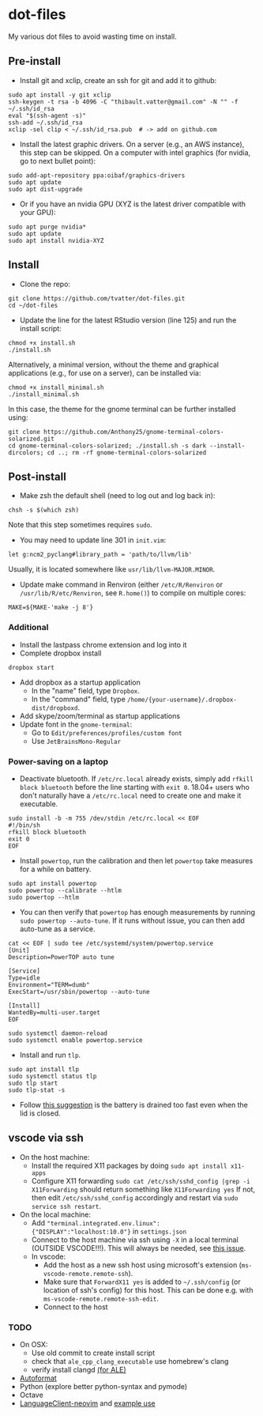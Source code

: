 # dot-files

My various dot files to avoid wasting time on install.

## Pre-install

* Install git and xclip, create an ssh for git and add it to github:

```
sudo apt install -y git xclip
ssh-keygen -t rsa -b 4096 -C "thibault.vatter@gmail.com" -N "" -f ~/.ssh/id_rsa
eval "$(ssh-agent -s)"
ssh-add ~/.ssh/id_rsa
xclip -sel clip < ~/.ssh/id_rsa.pub  # -> add on github.com
```

* Install the latest graphic drivers. On a server (e.g., an AWS instance), this step can be skipped. On a computer with intel graphics (for nvidia, go to next bullet point):
```
sudo add-apt-repository ppa:oibaf/graphics-drivers
sudo apt update
sudo apt dist-upgrade
```

* Or if you have an nvidia GPU (XYZ is the latest driver compatible with your GPU):


```
sudo apt purge nvidia*
sudo apt update
sudo apt install nvidia-XYZ
```

## Install

* Clone the repo:

```
git clone https://github.com/tvatter/dot-files.git
cd ~/dot-files
```

* Update the line for the latest RStudio version (line 125) and run the install script:

```
chmod +x install.sh
./install.sh
```

Alternatively, a minimal version, without the theme and graphical applications (e.g., for use on a server), can be installed via:

```
chmod +x install_minimal.sh
./install_minimal.sh
```

In this case, the theme for the gnome terminal can be further installed using:

```
git clone https://github.com/Anthony25/gnome-terminal-colors-solarized.git
cd gnome-terminal-colors-solarized; ./install.sh -s dark --install-dircolors; cd ..; rm -rf gnome-terminal-colors-solarized
```

## Post-install

* Make zsh the default shell (need to log out and log back in):

```
chsh -s $(which zsh)
```

Note that this step sometimes requires `sudo`.

* You may need to update line 301 in `init.vim`:

```
let g:ncm2_pyclang#library_path = 'path/to/llvm/lib'
```

Usually, it is located somewhere like `usr/lib/llvm-MAJOR.MINOR`.

<!-- * If the version of clang Because some clang tools are installed with their version number, you probably need: -->
<!--  -->
<!-- ``` -->
<!-- sudo update-alternatives --install /usr/bin/clangd clangd /usr/bin/clangd-6.0 100 -->
<!-- ``` -->
<!--  -->

* Update make command in Renviron (either `/etc/R/Renviron` or 
`/usr/lib/R/etc/Renviron`, see `R.home()`) to compile on multiple cores:

```
MAKE=${MAKE-'make -j 8'}
```

### Additional

* Install the lastpass chrome extension and log into it
* Complete dropbox install

```
dropbox start
```

* Add dropbox as a startup application
    * In the "name" field, type `Dropbox`.
    * In the "command" field, type `/home/{your-username}/.dropbox-dist/dropboxd`.
* Add skype/zoom/terminal as startup applications
* Update font in the `gnome-terminal`:
    * Go to `Edit/preferences/profiles/custom font`
    * Use `JetBrainsMono-Regular`

### Power-saving on a laptop

* Deactivate bluetooth. If `/etc/rc.local` already exists, simply 
add `rfkill block bluetooth` before the line starting with `exit 0`. 18.04+ users 
who don't naturally have a `/etc/rc.local` need to create one and make it executable.

```
sudo install -b -m 755 /dev/stdin /etc/rc.local << EOF
#!/bin/sh
rfkill block bluetooth
exit 0
EOF
```

* Install `powertop`, run the calibration and then let `powertop` take measures for a while on battery.

```
sudo apt install powertop
sudo powertop --calibrate --htlm
sudo powertop --htlm
```

* You can then verify that `powertop` has enough measurements by running `sudo powertop --auto-tune`. If it runs without 
issue, you can then add auto-tune as a service.

```
cat << EOF | sudo tee /etc/systemd/system/powertop.service
[Unit]
Description=PowerTOP auto tune

[Service]
Type=idle
Environment="TERM=dumb"
ExecStart=/usr/sbin/powertop --auto-tune

[Install]
WantedBy=multi-user.target
EOF

sudo systemctl daemon-reload
sudo systemctl enable powertop.service
```

* Install and run `tlp`.

```
sudo apt install tlp
sudo systemctl status tlp
sudo tlp start
sudo tlp-stat -s 
```

* Follow [this suggestion](https://askubuntu.com/questions/1029474/ubuntu-18-04-dell-xps13-9370-no-longer-suspends-on-lid-close/1036122#1036122) 
is the battery is drained too fast even when the lid is closed.


## vscode via ssh

* On the host machine: 
    * Install the required X11 packages by doing `sudo apt install x11-apps`
    * Configure X11 forwarding `sudo cat /etc/ssh/sshd_config |grep -i X11Forwarding` should return something like `X11Forwarding yes`
      If not, then edit `/etc/ssh/sshd_config` accordingly and restart via `sudo service ssh restart`.
* On the local machine: 
    * Add `"terminal.integrated.env.linux": {"DISPLAY":"localhost:10.0"}` in `settings.json`
    * Connect to the host machine via ssh using `-X` in a local terminal (OUTSIDE VSCODE!!!).
      This will always be needed, see [this issue](https://github.com/microsoft/vscode-remote-release/issues/267#issuecomment-535403394).
    * In vscode:
        * Add the host as a new ssh host using microsoft's extension (`ms-vscode-remote.remote-ssh`).
        * Make sure that `ForwardX11 yes` is added to `~/.ssh/config` (or location of ssh's config) for this host.
          This can be done e.g. with `ms-vscode-remote.remote-ssh-edit`.
        * Connect to the host
    

### TODO
 
  * On OSX: 
      * Use old commit to create install script
      * check that `ale_cpp_clang_executable` use homebrew's clang
      * verify install clangd [(for ALE)](https://github.com/w0rp/ale/blob/master/doc/ale-cpp.txt)
  * [Autoformat](https://github.com/Chiel92/vim-autoformat)
  * Python (explore better python-syntax and pymode)  
  * Octave
  * [LanguageClient-neovim](https://github.com/autozimu/LanguageClient-neovim) and [example use](https://github.com/kadekillary/init.vim/blob/master/init.vim)
  

